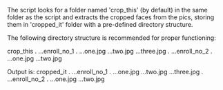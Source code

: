 The script looks for a folder named 'crop_this' (by default) in the same folder as the script
and extracts the cropped faces from the pics, storing them in 'cropped_it' folder with
a pre-defined directory structure.

The following directory structure is recommended for proper functioning:

crop_this
    .
    ...enroll_no_1
        .
        ...one.jpg
        ...two.jpg
        ...three.jpg
    .
    ...enroll_no_2
        .
        ...one.jpg
        ...two.jpg

Output is:
cropped_it
    .
    ...enroll_no_1
        .
        ...one.jpg
        ...two.jpg
        ...three.jpg
    .
    ...enroll_no_2
        .
        ...one.jpg
        ...two.jpg
